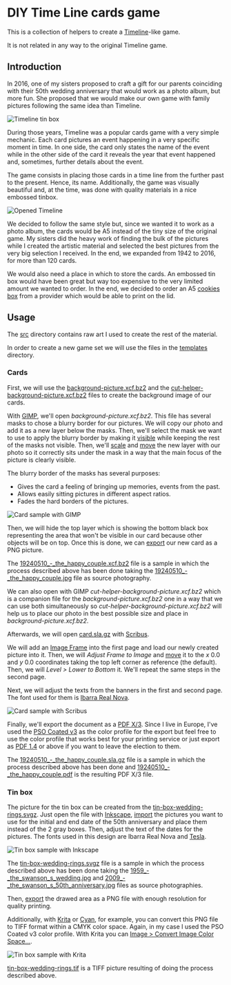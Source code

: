 # DIY Time Line cards game

This is a collection of helpers to create a [Timeline][time-line]-like
game.

It is not related in any way to the original Timeline game.

[time-line]: https://www.zygomatic-games.com/en/game/timeline-classic/


## Introduction

In 2016, one of my sisters proposed to craft a gift for our parents
coinciding with their 50th wedding anniversary that would work as a
photo album, but more fun. She proposed that we would make our own
game with family pictures following the same idea than Timeline.

![Timeline tin box](doc/timeline-tin-box.jpg)

During those years, Timeline was a popular cards game with a very
simple mechanic. Each card pictures an event happening in a very
specific moment in time. In one side, the card only states the name of
the event while in the other side of the card it reveals the year that
event happened and, sometimes, further details about the event.

The game consists in placing those cards in a time line from the
further past to the present. Hence, its name. Additionally, the game
was visually beautiful and, at the time, was done with quality
materials in a nice embossed tinbox.

![Opened Timeline](doc/timeline-opened.jpg)

We decided to follow the same style but, since we wanted it to work as
a photo album, the cards would be A5 instead of the tiny size of the
original game. My sisters did the heavy work of finding the bulk of
the pictures while I created the artistic material and selected the
best pictures from the very big selection I received. In the end, we
expanded from 1942 to 2016, for more than 120 cards.

We would also need a place in which to store the cards. An embossed
tin box would have been great but way too expensive to the very
limited amount we wanted to order. In the end, we decided to order an
A5 [cookies box][cookies-box] from a provider which would be able to
print on the lid.

[cookies-box]: https://www.fotoregalosoriginales.es/caja-de-galletas.aspx


## Usage

The [src](src) directory contains raw art I used to create the rest of
the material.

In order to create a new game set we will use the files in the
[templates](templates) directory.


### Cards

First, we will use the
[background-picture.xcf.bz2](templates/background-picture.xcf.bz2) and
the
[cut-helper-background-picture.xcf.bz2](templates/cut-helper-background-picture.xcf.bz2)
files to create the background image of our cards.

With [GIMP][gimp], we'll open *background-picture.xcf.bz2*. This file
has several masks to chose a blurry border for our pictures. We will
copy our photo and add it as a new layer below the masks. Then, we'll
select the mask we want to use to apply the blurry border by making it
[visible][gimp-layer-properties] while keeping the rest of the masks
not visible. Then, we'll [scale][gimp-tool-scale] and
[move][gimp-tool-move] the new layer with our photo so it correctly
sits under the mask in a way that the main focus of the picture is
clearly visible.

The blurry border of the masks has several purposes:
- Gives the card a feeling of bringing up memories, events from the past.
- Allows easily sitting pictures in different aspect ratios.
- Fades the hard borders of the pictures.

![Card sample with GIMP](doc/card-gimp.jpg)

Then, we will hide the top layer which is showing the bottom black box
representing the area that won't be visible in our card because other
objects will be on top. Once this is done, we can
[export][gimp-fileformats] our new card as a PNG picture.

The
[19240510_-_the_happy_couple.xcf.bz2](samples/19240510_-_the_happy_couple.xcf.bz2)
file is a sample in which the process described above has been done
taking the
[19240510_-_the_happy_couple.jpg](samples/19240510_-_the_happy_couple.jpg)
file as source photography.

We can also open with GIMP *cut-helper-background-picture.xcf.bz2*
which is a companion file for the *background-picture.xcf.bz2* one in
a way that we can use both simultaneously so
*cut-helper-background-picture.xcf.bz2* will help us to place our
photo in the best possible size and place in
*background-picture.xcf.bz2*.

Afterwards, we will open [card.sla.gz](templates/card.sla.gz) with
[Scribus][scribus].

We will add an [Image Frame][scribus-image-frame] into the first page
and load our newly created picture into it. Then, we will *Adjust
Frame to Image* and [move][scribus-moving-frames] it to the *x* 0.0
and *y* 0.0 coordinates taking the top left corner as reference (the
default). Then, we will *Level > Lower to Bottom* it. We'll repeat the
same steps in the second page.

Next, we will adjust the texts from the banners in the first and
second page. The font used for them is
[Ibarra Real Nova][ibarra-real-nova].

![Card sample with Scribus](doc/card-scribus.jpg)

Finally, we'll export the document as a
[PDF X/3][scribus-pdf-x3]. Since I live in Europe, I've used the
[PSO Coated v3][pso-coated-v3] as the color profile for the export but
feel free to use the color profile that works best for your printing
service or just export as [PDF 1.4][scribus-pdf-flavors] or above if
you want to leave the election to them.

The
[19240510_-_the_happy_couple.sla.gz](samples/19240510_-_the_happy_couple.sla.gz)
file is a sample in which the process described above has been done
and
[19240510_-_the_happy_couple.pdf](samples/19240510_-_the_happy_couple.pdf)
is the resulting PDF X/3 file.


[gimp]: https://www.gimp.org/
[gimp-layer-properties]: https://docs.gimp.org/2.10/en/gimp-image-combining.html#gimp-layer-properties
[gimp-tool-scale]: https://docs.gimp.org/2.10/en/gimp-tool-scale.html
[gimp-tool-move]: https://docs.gimp.org/2.10/en/gimp-tool-move.html
[gimp-fileformats]: https://docs.gimp.org/2.10/en/gimp-images-out.html#gimp-using-fileformats-export-dialog
[scribus]: https://www.scribus.net/
[scribus-image-frame]: https://wiki.scribus.net/canvas/Help:Manual_Imageframes
[scribus-moving-frames]: https://wiki.scribus.net/canvas/Help:Manual_Frames#Moving_Frames
[ibarra-real-nova]: https://fonts.google.com/specimen/Ibarra+Real+Nova
[scribus-pdf-x3]: https://wiki.scribus.net/canvas/Help:Manual_PDFx3
[pso-coated-v3]: http://www.eci.org/doku.php?id=en:downloads#icc_profiles_from_eci
[scribus-pdf-flavors]:https://wiki.scribus.net/canvas/Help:Manual_PDFflavor


### Tin box

The picture for the tin box can be created from the
[tin-box-wedding-rings.svgz](templates/tin-box-wedding-rings.svgz). Just
open the file with [Inkscape][inkscape], [import][inkscape-import] the
pictures you want to use for the initial and end date of the 50th
anniversary and place them instead of the 2 gray boxes. Then, adjust
the text of the dates for the pictures. The fonts used in this design
are Ibarra Real Nova and [Tesla][tesla].

![Tin box sample with Inkscape](doc/tin-box-inkscape.jpg)

The
[tin-box-wedding-rings.svgz](samples/tin-box-wedding-rings.svgz)
file is a sample in which the process described above has been done
taking the
[1959_-_the_swanson_s_wedding.jpg](samples/1959_-_the_swanson_s_wedding.jpg) and
[2009_-_the_swanson_s_50th_anniversary.jpg](samples/2009_-_the_swanson_s_50th_anniversary.jpg)
files as source photographies.

Then, [export][inkscape-export] the drawed area as a PNG file with
enough resolution for quality printing.

Additionally, with [Krita][krita] or [Cyan][cyan], for example, you
can convert this PNG file to TIFF format within a CMYK color
space. Again, in my case I used the PSO Coated v3 color profile. With
Krita you can
[Image > Convert Image Color Space...][krita-convert-image-color-space].

![Tin box sample with Krita](doc/tin-box-krita.jpg)

[tin-box-wedding-rings.tif](samples/tin-box-wedding-rings.tif)
is a TIFF picture resulting of doing the process described above.


[inkscape]: https://inkscape.org/
[inkscape-import]: http://tavmjong.free.fr/INKSCAPE/MANUAL/html/File-Import.html
[tesla]: http://www.tipometar.org/kolumne/PersonalFont/IndexEng.html
[inkscape-export]: http://tavmjong.free.fr/INKSCAPE/MANUAL/html/File-Export.html
[krita]: https://krita.org/
[cyan]: https://cyan.fxarena.net/
[krita-convert-image-color-space]: https://docs.krita.org/en/user_manual/working_with_images.html#image-color-space-vs-layer-color-space-vs-conversion
